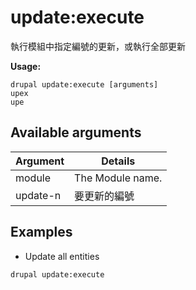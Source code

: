 # update:execute
執行模組中指定編號的更新，或執行全部更新

**Usage:**
```
drupal update:execute [arguments]
upex
upe
```

## Available arguments
Argument | Details
---------|-------------
module | The Module name.
update-n | 要更新的編號

## Examples
* Update all entities
```
drupal update:execute
```
